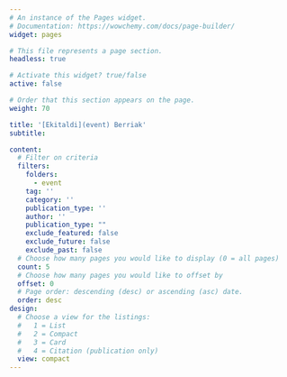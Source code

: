 ```yaml
---
# An instance of the Pages widget.
# Documentation: https://wowchemy.com/docs/page-builder/
widget: pages

# This file represents a page section.
headless: true

# Activate this widget? true/false
active: false

# Order that this section appears on the page.
weight: 70

title: '[Ekitaldi](event) Berriak'
subtitle:

content:
  # Filter on criteria
  filters:
    folders:
      - event
    tag: ''
    category: ''
    publication_type: ''
    author: ''
    publication_type: ""
    exclude_featured: false
    exclude_future: false
    exclude_past: false
  # Choose how many pages you would like to display (0 = all pages)
  count: 5
  # Choose how many pages you would like to offset by
  offset: 0
  # Page order: descending (desc) or ascending (asc) date.
  order: desc
design:
  # Choose a view for the listings:
  #   1 = List
  #   2 = Compact
  #   3 = Card
  #   4 = Citation (publication only)
  view: compact
---
```

